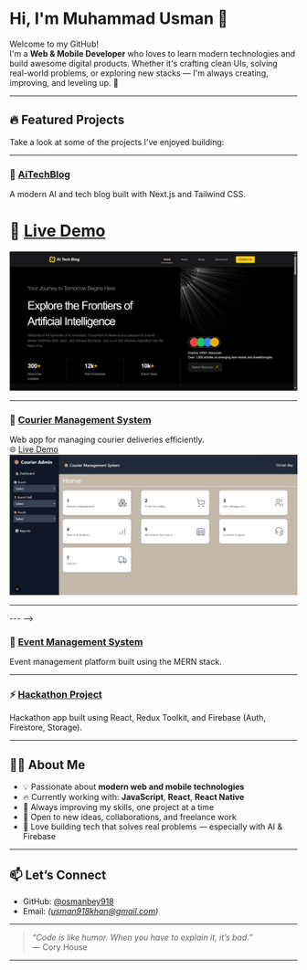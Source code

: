 # Hi, I'm Muhammad Usman 👋

Welcome to my GitHub!  
I'm a **Web & Mobile Developer** who loves to learn modern technologies and build awesome digital products. Whether it's crafting clean UIs, solving real-world problems, or exploring new stacks — I'm always creating, improving, and leveling up. 🚀

---

## 🔥 Featured Projects

Take a look at some of the projects I've enjoyed building:

---

### 🧠 [AiTechBlog](https://github.com/osmanbey918/AiTechBlog)  
A modern AI and tech blog built with Next.js and Tailwind CSS.    
# 🧠 [Live Demo](https://www.techolyze.com)  


![AiTechBlog Screenshot](./public/home-ss.png)

---

### 🚚 [Courier Management System](https://github.com/osmanbey918/courier-management-system)  
Web app for managing courier deliveries efficiently.  
🌐 [Live Demo](https://courier-management-system-iota.vercel.app)  
![Courier Screenshot](./public/courierX.png)

---

<!-- ### 📱 [Feeds App with Firebase](https://github.com/osmanbey918/feedsApp-with-firebase)  
A lightweight social feeds app powered by Firebase backend.  
<!-- ![Feeds App Screenshot](your-image-link) -->

--- -->

### 🎉 [Event Management System](https://github.com/osmanbey918/final-hackathon-SMIT)  
Event management platform built using the MERN stack.  
<!-- ![Event Screenshot](your-image-link) -->

---

### ⚡ [Hackathon Project](https://github.com/osmanbey918/Hackathon)  
Hackathon app built using React, Redux Toolkit, and Firebase (Auth, Firestore, Storage).  
<!-- ![Hackathon Screenshot](your-image-link) -->

---

## 👨‍💻 About Me

- 💡 Passionate about **modern web and mobile technologies**
- 🔥 Currently working with: **JavaScript**, **React**, **React Native**
- 🎯 Always improving my skills, one project at a time
- 🤝 Open to new ideas, collaborations, and freelance work
- 🧠 Love building tech that solves real problems — especially with AI & Firebase

---

## 📫 Let’s Connect

- GitHub: [@osmanbey918](https://github.com/osmanbey918)
- Email: *(usman918khan@gmail.com)*

---

> _“Code is like humor. When you have to explain it, it’s bad.”_  
> — Cory House

---

<!--
⚠️ Tip: Upload project screenshots and replace the placeholder image links above.
See all my repos here: https://github.com/osmanbey918?tab=repositories
-->
